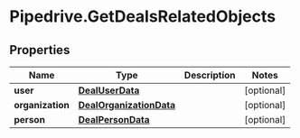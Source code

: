 # Pipedrive.GetDealsRelatedObjects

## Properties

Name | Type | Description | Notes
------------ | ------------- | ------------- | -------------
**user** | [**DealUserData**](DealUserData.md) |  | [optional] 
**organization** | [**DealOrganizationData**](DealOrganizationData.md) |  | [optional] 
**person** | [**DealPersonData**](DealPersonData.md) |  | [optional] 


